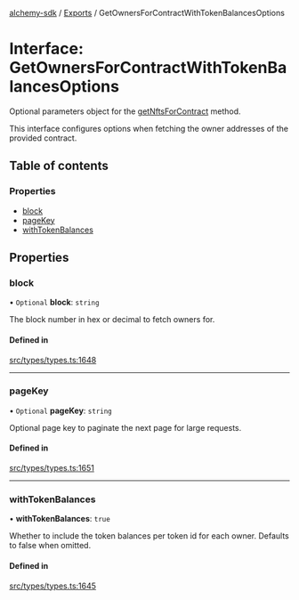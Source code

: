 [alchemy-sdk](../README.md) / [Exports](../modules.md) / GetOwnersForContractWithTokenBalancesOptions

# Interface: GetOwnersForContractWithTokenBalancesOptions

Optional parameters object for the [getNftsForContract](../classes/NftNamespace.md#getnftsforcontract) method.

This interface configures options when fetching the owner addresses of the
provided contract.

## Table of contents

### Properties

- [block](GetOwnersForContractWithTokenBalancesOptions.md#block)
- [pageKey](GetOwnersForContractWithTokenBalancesOptions.md#pagekey)
- [withTokenBalances](GetOwnersForContractWithTokenBalancesOptions.md#withtokenbalances)

## Properties

### block

• `Optional` **block**: `string`

The block number in hex or decimal to fetch owners for.

#### Defined in

[src/types/types.ts:1648](https://github.com/alchemyplatform/alchemy-sdk-js/blob/5992f68/src/types/types.ts#L1648)

___

### pageKey

• `Optional` **pageKey**: `string`

Optional page key to paginate the next page for large requests.

#### Defined in

[src/types/types.ts:1651](https://github.com/alchemyplatform/alchemy-sdk-js/blob/5992f68/src/types/types.ts#L1651)

___

### withTokenBalances

• **withTokenBalances**: ``true``

Whether to include the token balances per token id for each owner. Defaults
to false when omitted.

#### Defined in

[src/types/types.ts:1645](https://github.com/alchemyplatform/alchemy-sdk-js/blob/5992f68/src/types/types.ts#L1645)
